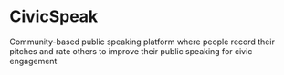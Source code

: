 # CivicSpeak
Community-based public speaking platform where people record their pitches and rate others to improve their public speaking for civic engagement
